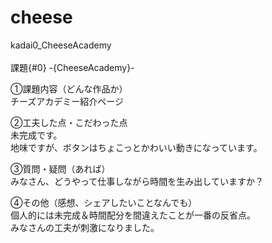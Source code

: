# cheese
kadai0_CheeseAcademy<br><br>
課題{#0} -{CheeseAcademy}-

①課題内容（どんな作品か）<br>
チーズアカデミー紹介ページ

②工夫した点・こだわった点<br>
未完成です。<br>
地味ですが、ボタンはちょこっとかわいい動きになっています。<br>

③質問・疑問（あれば）<br>
みなさん、どうやって仕事しながら時間を生み出していますか？<br>

④その他（感想、シェアしたいことなんでも）<br>
個人的には未完成＆時間配分を間違えたことが一番の反省点。<br>
みなさんの工夫が刺激になりました。
